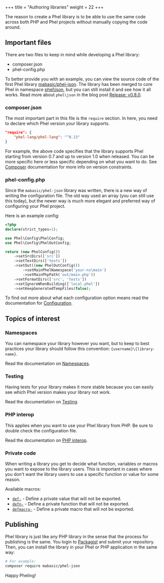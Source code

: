 +++
title = "Authoring libraries"
weight = 22
+++

The reason to create a Phel library is to be able to use the same code across both PHP and Phel projects without manually copying the code around.

## Important files

There are two files to keep in mind while developing a Phel library:

- composer.json
- phel-config.php

To better provide you with an example, you can view the source code of the first Phel library [mabasic/phel-json](https://github.com/mabasic/phel-json). The library has been merged to core Phel in namespace [phel\json](/documentation/api/#json-decode), but you can still install it and see how it all works. Read more about `phel\json` in the blog post [Release: v0.8.0](/blog/release-0-8/).

### composer.json

The most important part in this file is the `require` section. In here, you need to declare which Phel version your library supports.

```json
"require": {
    "phel-lang/phel-lang": "^0.13"
}
```

For example, the above code specifies that the library supports Phel starting from version 0.7 and up to version 1.0 when released. You can be more specific here or less specific depending on what you want to do. See [Composer](https://getcomposer.org/doc/articles/versions.md) documentation for more info on version constraints.


### phel-config.php

Since the `mabasic/phel-json` library was written, there is a new way of writing the configuration file. The old way used an array (you can still use this today), but the newer way is much more elegant and preferred way of configuring your Phel project.

Here is an example config:

```php
<?php
declare(strict_types=1);

use Phel\Config\PhelConfig;
use Phel\Config\PhelOutConfig;

return (new PhelConfig())
    ->setSrcDirs(['src'])
    ->setTestDirs(['tests'])
    ->setOut((new PhelOutConfig())
        ->setMainPhelNamespace('your-ns\main')
        ->setMainPhpPath('out/main.php'))
    ->setFormatDirs(['src', 'tests'])
    ->setIgnoreWhenBuilding(['local.phel'])
    ->setKeepGeneratedTempFiles(false);
```

To find out more about what each configuration option means read the documentation for [Configuration](/documentation/configuration/).

## Topics of interest

### Namespaces

You can namespace your library however you want, but to keep to best practices your library should follow this convention: `{username}\{library-name}`.

Read the documentation on [Namespaces](/documentation/namespaces/). 

### Testing

Having tests for your library makes it more stable because you can easily see which Phel version makes your library not work.

Read the documentation on [Testing](/documentation/testing/). 

### PHP interop

This applies when you want to use your Phel library from PHP. Be sure to double check the configuration file.

Read the documentation on [PHP interop](/documentation/php-interop/#calling-phel-functions-from-php). 

### Private code

When writing a library you get to decide what function, variables or macros you want to expose to the library users. This is important in cases where you don't want the library users to use a specific function or value for some reason.

Available macros:

- [`def-`](/documentation/api/#def) - Define a private value that will not be exported.
- [`defn-`](/documentation/api/#defn-1) - Define a private function that will not be exported.
- [`defmacro-`](/documentation/api/#defmacro-1) - Define a private macro that will not be exported.

## Publishing

Phel library is just like any PHP library in the sense that the process for publishing is the same. You login to [Packagist](https://packagist.org/) and submit your repository. Then, you can install the library in your Phel or PHP application in the same way:

```bash
# For example:
composer require mabasic/phel-json
```

Happy Pheling!

